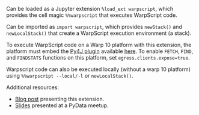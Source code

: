 Can be loaded as a Jupyter extension `%load_ext warpscript`, which provides the cell magic `%%warpscript` that executes WarpScript code.

Can be imported as `import warpscript`, which provides `newStack()` and `newLocalStack()` that create a WarpScript execution environment (a stack).

To execute WarpScript code on a Warp 10 platform with this extension, the platform must embed the [Py4J plugin](https://warp10.io/content/03_Documentation/04_WarpScript/02_Tooling/03_Python) available [here](https://gitlab.com/senx/warp10-plugin-py4j). To enable `FETCH`, `FIND`, and `FINDSTATS` functions on this platform, set `egress.clients.expose=true`.

Warpscript code can also be executed locally (without a warp 10 platform) using `%%warpscript --local/-l` or `newLocalStack()`.

Additional resources:

* [Blog post](https://blog.senx.io/warpscript-in-jupyter-notebooks/) presenting this extension.
* [Slides](https://fr.slideshare.net/JeanCharlesVialatte/20190705-py-dataparismeetup) presented at a PyData meetup.
